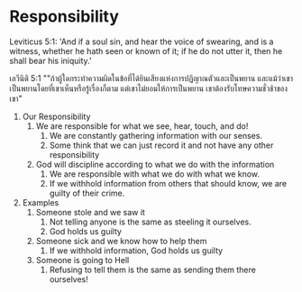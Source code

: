 # Responsibility

Leviticus 5:1: 'And if a soul sin, and hear the voice of swearing, and is a witness, whether he hath seen or known of it; if he do not utter it, then he shall bear his iniquity.'

เลวีนิติ 5:1 ""ถ้าผู้ใดกระทำความผิดในข้อที่ได้ยินเสียงแห่งการปฏิญาณตัวและเป็นพยาน และแม้ว่าเขาเป็นพยานโดยที่เขาเห็นหรือรู้เรื่องก็ตาม แต่เขาไม่ยอมให้การเป็นพยาน เขาต้องรับโทษความชั่วช้าของเขา"

1. Our Responsibility
	1. We are responsible for what we see, hear, touch, and do!
		1. We are constantly gathering information with our senses.
		2. Some think that we can just record it and not have any other responsibility
	2. God will discipline according to what we do with the information
		1. We are responsible with what we do with what we know.
		2. If we withhold information from others that should know, we are guilty of their crime.
2. Examples
	1. Someone stole and we saw it
		1. Not telling anyone is the same as steeling it ourselves.
		2. God holds us guilty
	2. Someone sick and we know how to help them
		1. If we withhold information, God holds us guilty
	3. Someone is going to Hell
		1. Refusing to tell them is the same as sending them there ourselves!
